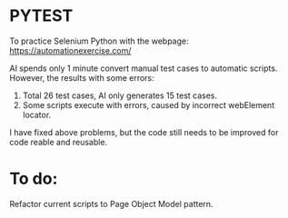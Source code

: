 # PYTEST
To practice Selenium Python with the webpage: https://automationexercise.com/

AI spends only 1 minute convert manual test cases to automatic scripts. 
However, the results with some errors:
1. Total 26 test cases, AI only generates 15 test cases.
2. Some scripts execute with errors, caused by incorrect webElement locator.

I have fixed above problems, but the code still needs to be improved for code reable and reusable.

# To do:
Refactor current scripts to Page Object Model pattern.
